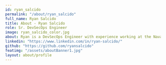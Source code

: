 ```yaml
---
id: ryan_salcido
permalink: "/about/ryan_salcido"
full_name: Ryan Salcido
title: About - Ryan Salcido
role: Sr. DevSecOps Engineer
image: ryan_salcido_color.jpg
about: Ryan is a DevSecOps Engineer with experience working at the Naval Postgraduate School and Department of Defense as a Data Scientist. At the Department of Defense, he developed web applications using JavaScript, Vue.js, and Node.js as well as integrated continuous integration tools to improve the developer workflow in an AWS environment. Ryan is passionate about learning new technologies, creating user-friendly applications, and security. Outside of work, Ryan enjoys running and traveling.
linkedin: "https://www.linkedin.com/in/ryan-salcido/"
github: "https://github.com/ryansalcido"
featimg: "/assets/aboutBanner1.jpg"
layout: about/profile
---
```

